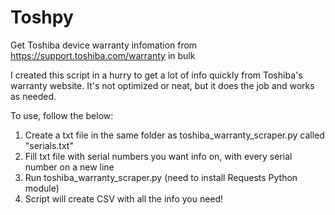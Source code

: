 # Toshpy

Get Toshiba device warranty infomation from https://support.toshiba.com/warranty in bulk 

I created this script in a hurry to get a lot of info quickly from Toshiba's warranty website. It's not optimized or neat, but it does the job and works as needed. 

To use, follow the below: 

1. Create a txt file in the same folder as toshiba_warranty_scraper.py called "serials.txt"
2. Fill txt file with serial numbers you want info on, with every serial number on a new line
3. Run toshiba_warranty_scraper.py (need to install Requests Python module)
4. Script will create CSV with all the info you need! 



